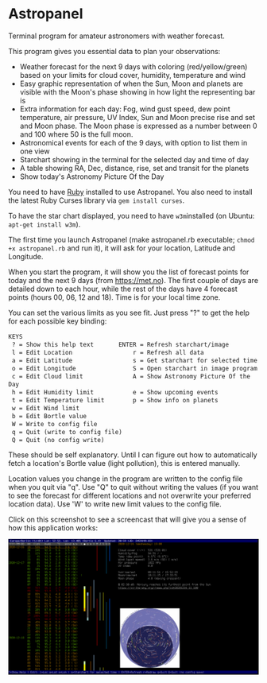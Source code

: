 # Astropanel

Terminal program for amateur astronomers with weather forecast.

This program gives you essential data to plan your observations:

* Weather forecast for the next 9 days with coloring (red/yellow/green) based
  on your limits for cloud cover, humidity, temperature and wind
* Easy graphic representation of when the Sun, Moon and planets are visible
  with the Moon's phase showing in how light the representing bar is
* Extra information for each day: Fog, wind gust speed, dew point temperature,
  air pressure, UV Index, Sun and Moon precise rise and set and Moon phase.
  The Moon phase is expressed as a number between 0 and 100 where 50 is the
  full moon.
* Astronomical events for each of the 9 days, with option to list them in one
  view
* Starchart showing in the terminal for the selected day and time of day
* A table showing RA, Dec, distance, rise, set and transit for the planets
* Show today's Astronomy Picture Of the Day

You need to have [Ruby](https://www.ruby-lang.org/en/) installed to use Astropanel.
You also need to install the latest Ruby Curses library via `gem install curses`.

To have the star chart displayed, you need to have `w3m`installed (on Ubuntu:
`apt-get install w3m`).

The first time you launch Astropanel (make astropanel.rb executable; `chmod +x
astropanel.rb` and run it), it will ask for your location, Latitude and
Longitude.

When you start the program, it will show you the list of forecast points for
today and the next 9 days (from https://met.no). The first couple of days are
detailed down to each hour, while the rest of the days have 4 forecast points
(hours 00, 06, 12 and 18). Time is for your local time zone.

You can set the various limits as you see fit. Just press "?" to get the help
for each possible key binding:

```
KEYS
 ? = Show this help text       ENTER = Refresh starchart/image
 l = Edit Location                 r = Refresh all data
 a = Edit Latitude                 s = Get starchart for selected time
 o = Edit Longitude                S = Open starchart in image program
 c = Edit Cloud limit              A = Show Astronomy Picture Of the Day
 h = Edit Humidity limit           e = Show upcoming events
 t = Edit Temperature limit        p = Show info on planets
 w = Edit Wind limit
 b = Edit Bortle value
 W = Write to config file
 q = Quit (write to config file)
 Q = Quit (no config write)
```
These should be self explanatory. Until I can figure out how to automatically
fetch a location's Bortle value (light pollution), this is entered manually.

Location values you change in the program are written to the config file when
you quit via "q". Use "Q" to quit without writing the values (if you want to
see the forecast for different locations and not overwrite your preferred
location data). Use 'W' to write new limit values to the config file.

Click on this screenshot to see a screencast that will give you a sense of how
this application works:

[![Astropanel screencast](/screenshot.png)](https://youtu.be/36jsu3YBLyw)




